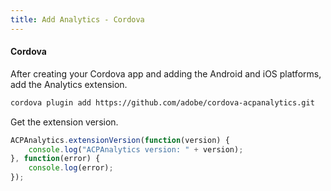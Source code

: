```yaml
---
title: Add Analytics - Cordova
---
```


<TextBlock slots="heading, text" hasCodeBlock/>

#### Cordova

After creating your Cordova app and adding the Android and iOS platforms, add the Analytics extension.

```bash
cordova plugin add https://github.com/adobe/cordova-acpanalytics.git
```

Get the extension version.

```jsx
ACPAnalytics.extensionVersion(function(version) {  
    console.log("ACPAnalytics version: " + version);
}, function(error) {  
    console.log(error);  
});
```